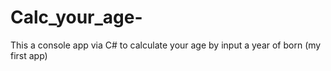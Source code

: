 # Calc_your_age-
This a console app via C# to calculate your age by input a year of born (my first app)
